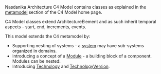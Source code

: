Nasdanika Architecture C4 Model contains classes as explained in the [metamodel](https://c4model.com/#Metamodel) section of the C4 Model home page.

C4 Model classes extend ArchitectureElement and as such inherit temporal aspects - start, end, increments, events.

This model extends the C4 metamodel by:

* Supporting nesting of systems - a [system](System.html) may have sub-systems organized in domains.
* Introducing a concept of a [Module](Module.html) - a building block of a component. Modules can be nested.
* Introducing [Technology](Technology.html) and [TechnologyVersion](TechnologyVersion.html).
